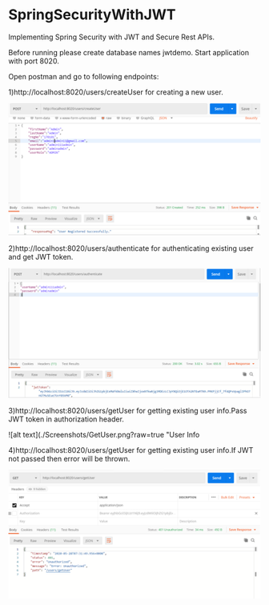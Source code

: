 # SpringSecurityWithJWT
Implementing Spring Security with JWT and Secure Rest APIs.

Before running please create database names jwtdemo.
Start application with port 8020.

Open postman and go to following endpoints: 

1)http://localhost:8020/users/createUser for creating a new user.

![alt text](./Screenshots/Signup.png?raw=true "Create New User")


2)http://localhost:8020/users/authenticate for authenticating existing user and get JWT token.

![alt text](./Screenshots/LoginandJwt.png?raw=true "Authenticate Existing User")


3)http://localhost:8020/users/getUser for getting existing user info.Pass JWT token in authorization header.

![alt text](./Screenshots/GetUser.png?raw=true "User Info


4)http://localhost:8020/users/getUser for getting existing user info.If JWT not passed then error will be thrown.

![alt text](./Screenshots/Unauthorized.png?raw=true "Unauthorized User")


